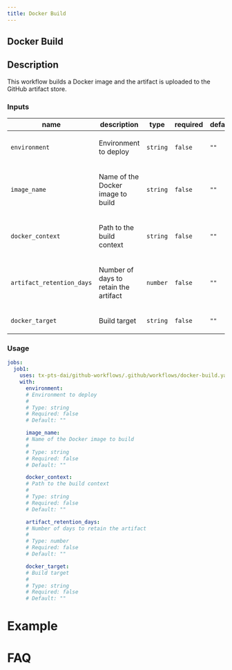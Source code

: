 ```yaml
---
title: Docker Build
---
```


<!-- action-docs-header source=".github/workflows/docker-build.yaml" -->
## Docker Build
<!-- action-docs-header source=".github/workflows/docker-build.yaml" -->

## Description

This workflow builds a Docker image and the artifact is uploaded to the GitHub artifact store.

<!-- action-docs-inputs source=".github/workflows/docker-build.yaml" -->
### Inputs

| name | description | type | required | default |
| --- | --- | --- | --- | --- |
| `environment` | <p>Environment to deploy</p> | `string` | `false` | `""` |
| `image_name` | <p>Name of the Docker image to build</p> | `string` | `false` | `""` |
| `docker_context` | <p>Path to the build context</p> | `string` | `false` | `""` |
| `artifact_retention_days` | <p>Number of days to retain the artifact</p> | `number` | `false` | `""` |
| `docker_target` | <p>Build target</p> | `string` | `false` | `""` |
<!-- action-docs-inputs source=".github/workflows/docker-build.yaml" -->

<!-- action-docs-outputs source=".github/workflows/docker-build.yaml" -->

<!-- action-docs-outputs source=".github/workflows/docker-build.yaml" -->

<!-- action-docs-usage source=".github/workflows/docker-build.yaml" project="tx-pts-dai/github-workflows/.github/workflows/docker-build.yaml" version="v2" -->
### Usage

```yaml
jobs:
  job1:
    uses: tx-pts-dai/github-workflows/.github/workflows/docker-build.yaml@v2
    with:
      environment:
      # Environment to deploy
      #
      # Type: string
      # Required: false
      # Default: ""

      image_name:
      # Name of the Docker image to build
      #
      # Type: string
      # Required: false
      # Default: ""

      docker_context:
      # Path to the build context
      #
      # Type: string
      # Required: false
      # Default: ""

      artifact_retention_days:
      # Number of days to retain the artifact
      #
      # Type: number
      # Required: false
      # Default: ""

      docker_target:
      # Build target
      #
      # Type: string
      # Required: false
      # Default: ""
```
<!-- action-docs-usage source=".github/workflows/docker-build.yaml" project="tx-pts-dai/github-workflows/.github/workflows/docker-build.yaml" version="v2" -->

# Example

# FAQ
